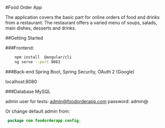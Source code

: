 #Food Order App

The application covers the basic part for online orders of food and drinks from a restaurant. 
The restaurant offers a varied menu of soups, salads, main dishes, desserts and drinks.


##Getting Started

###Frontend: 
```bash
    npm install  @angular/cli
    ng serve --port 8081
```    

###Back-end
 Spring Boot, Spring Security, OAuth 2 (Google)

localhost:8080

###Database
MySQL

admin user for tests: admin@foodorderapp.com    password: admin@

Or change default admin from:
```java
 package com.foodorderapp.config;
```
